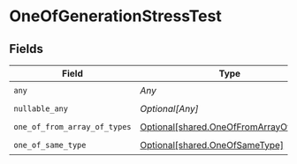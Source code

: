 # OneOfGenerationStressTest


## Fields

| Field                                                                                  | Type                                                                                   | Required                                                                               | Description                                                                            |
| -------------------------------------------------------------------------------------- | -------------------------------------------------------------------------------------- | -------------------------------------------------------------------------------------- | -------------------------------------------------------------------------------------- |
| `any`                                                                                  | *Any*                                                                                  | :heavy_check_mark:                                                                     | N/A                                                                                    |
| `nullable_any`                                                                         | *Optional[Any]*                                                                        | :heavy_check_mark:                                                                     | N/A                                                                                    |
| `one_of_from_array_of_types`                                                           | [Optional[shared.OneOfFromArrayOfTypes]](../../models/shared/oneoffromarrayoftypes.md) | :heavy_check_mark:                                                                     | N/A                                                                                    |
| `one_of_same_type`                                                                     | [Optional[shared.OneOfSameType]](../../models/shared/oneofsametype.md)                 | :heavy_check_mark:                                                                     | N/A                                                                                    |